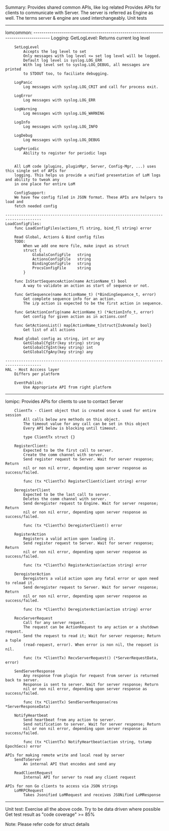 Summary:
    Provides shared common APIs, like log related
    Provides APIs for clients to communicate with Server.
    The server is referred as Engine as well. 
    The terms server & engine are used interchangeably.
    Unit tests


**********************************************************************************************
lomcommon:
    --------------------------------------------------------------------------------------
    Logging:
        GetLogLevel:
            Returns current log level

        SetLogLevel
            Accepts the log level to set
            Only messages with log level <= set log level will be logged.
            Default log level is syslog.LOG_ERR
            With log level set to syslog.LOG_DEBUG, all messages are printed
            to STDOUT too, to faciliate debugging.
           
        LogPanic
            Log messages with syslog.LOG_CRIT and call for process exit.

        LogError
            Log messages with syslog.LOG_ERR

        LogWarning
            Log messages with syslog.LOG_WARNING

        LogInfo
            Log messages with syslog.LOG_INFO

        LogDebug
            Log messages with syslog.LOG_DEBUG
            
        LogPeriodic
            Ability to register for periodic logs
 

        All LoM code (plugins, pluginMgr, Server, Config-Mgr, ...) uses this single set of APIs for
        logging. This helps us provide a unified presentation of LoM logs and ability to tweak any
        in one place for entire LoM

        ConfigSupport:
        We have few config filed in JSON format. These APIs are helpers to load and
        fetch needed config

    --------------------------------------------------------------------------------------
    LoadConfigFiles:
        func LoadConfigFiles(actions_fl string, bind_fl string) error

        Read Global, Actions & Bind config files
        TODO:
            When we add one more file, make input as struct 
            struct {
                GlobalsConfigFile   string
                ActionsConfigFile   string
                BindingConfigFile   string
                ProcsConfigFile     string
            }

        func IsStartSequenceAction(name ActionName_t) bool
            A way to validate an action as start of sequence or not.

        func GetSequence(name ActionName_t) (*BindingSequence_t, error)
            Get complete sequence info for an action. 
            The i/p action is expected to be the first action in sequence.

        func GetActionConfig(name ActionName_t) (*ActionInfo_t, error)
            Get config for given action as in actions.conf

        func GetActionsList() map[ActionName_t]struct{IsAnomaly bool} 
            Get list of all actions

        Read global config as string, int or any
            GetGlobalCfgStr(key string) string 
            GetGlobalCfgInt(key string) int
            GetGlobalCfgAny(key string) any
    
    --------------------------------------------------------------------------------------
    HAL - Host Acccess layer
        Differs per platform

        EventPublish:
            Use Appropriate API from right platform
    


**********************************************************************************************
lomipc:
    Provides APIs for clients to use to contact Server

        ClientTx - Client object that is created once & used for entire session
            All calls below are methods on this object.
            The timeout value for any call can be set in this object 
            Every API below is blocking until timeout.

            type ClientTx struct {}

        RegisterClient:
            Expected to be the first call to server.
            Create the comm channel with server.
            Send register request to Server. Wait for server response; Return
            nil or non nil error, depending upon server response as success/failed.

            func (tx *ClientTx) RegisterClient(client string) error
            
        DeregisterClient
            Expected to be the last call to server.
            Deletes the comm channel with server.
            Send deregister request to Engine. Wait for server response; Return
            nil or non nil error, depending upon server response as success/failed.

            func (tx *ClientTx) DeregisterClient() error 

        RegisterAction
            Registers a valid action upon loading it.
            Send register request to Server. Wait for server response; Return
            nil or non nil error, depending upon server response as success/failed.

            func (tx *ClientTx) RegisterAction(action string) error

        DeregisterAction
            Deregisters a valid action upon any fatal error or upon need to reload it.
            Send deregister request to Server. Wait for server response; Return
            nil or non nil error, depending upon server response as success/failed.

            func (tx *ClientTx) DeregisterAction(action string) error

        RecvServerRequest
            Call for any server request. 
            The request can be ActionRequest to any action or a shutdown request.
            Send the request to read it; Wait for server response; Return a tuple
            (read-request, error). When error is non nil, the requset is nil.

            func (tx *ClientTx) RecvServerRequest() (*ServerRequestData, error)

        SendServerResponse
            Any response from plugin for request from server is returned back to server.
            Response is sent to server. Wait for server response; Return
            nil or non nil error, depending upon server response as success/failed.

            func (tx *ClientTx) SendServerResponse(res *ServerResponseData) 

        NotifyHeartbeat
            Send heartbeat from any action to server.
            Send notification to server. Wait for server response; Return
            nil or non nil error, depending upon server response as success/failed.
    
            func (tx *ClientTx) NotifyHeartbeat(action string, tstamp EpochSecs) error

    APIs for making remote write and local read by server
        SendToServer
            An internal API that encodes and send any

        ReadClientRequest
            Internal API for server to read any client request

    APIs for non Go clients to access via JSON strings
        LoMRPCRequest
            Takes Jsonified LoMRequest and receives JSONified LoMResponse

**********************************************************************************************
Unit test:
    Exercise all the above code.
    Try to be data driven where possible
    Get test result as "code coverage" >= 85%

    
Note: Please refer code for struct details

